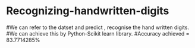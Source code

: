 # Recognizing-handwritten-digits
#We can refer to the datset and predict , recognise the hand written digits.
#We can achieve this by Python-Scikit learn library.
#Accuracy achieved = 83.7714285%
